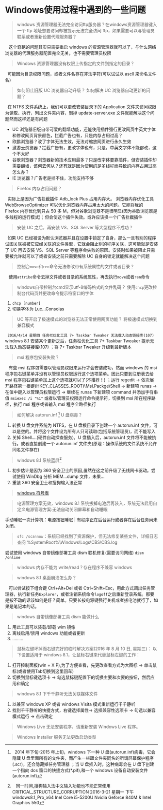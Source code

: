 # Windows使用过程中遇到的一些问题

> windows 资源管理器无法完全访问ftp服务器？在windows资源管理器键入一个 ftp 地址想要访问却被提示无法完全访问 ftp，如果需要可以与管理员联系或者重新设置代理服务器？

&nbsp;&nbsp; 这个奇葩的问题其实只需要重启 windows 的资源管理器就可以了，与什么网络浏览器的代理服务器配置完全无关，也不需要管理员权限

> Windows 资源管理器没有权限上传指定的文件到指定的目录？

&nbsp;&nbsp;可能因为目录权限问题，或者文件名存在非法字符(可以试试以 ascll 来命名文件名)

> 如何阻止旧版 UC 浏览器自动升级？ 如何解决 UC 浏览器自动更新的问题？

&nbsp;&nbsp;在 NTFS 文件系统上，我们可以更改安装目录下的 Application 文件夹访问权限为读取、执行，列出文件夹内容，删掉 update-server.exe 文件就能解决这个问题然而这样还是有问题

* UC 浏览器旧版自带可爱的翻墙功能，还能使用插件强行更改网页中英文字体和修改网页背景颜色，拦截广告也有，只是内存占用过高？
* 欧鹏浏览器？改了字体无法生效，无法对缩放网页进行永久生效
* 遨游云浏览器？拦截广告有，更改字体也有，只是，中英文字体不能都改，这个不太好
* 谷歌浏览器？浏览器新的技术应用最多？只是改字体要靠插件，但安装插件却需要翻墙，该何去何从？还有就是因为使用的是多线程而导致的内存占用过高怎么办？
* IE 浏览器？广告老是拦不住，功能支持不够
 
> Firefox 内存占用问题？

&nbsp;&nbsp;实际上是因为广告拦截插件 Adb_lock Plus 占用内存大。 浏览器内存优化工具 WebBrowseOptimizer 可以优化浏览器内存占用太大的问题。它能将我的 Firefox 内存优化到只占 50 多 M，但对谷歌浏览器不是很明显(因为谷歌浏览器是多线程的运行模式)；但会使这个插件失效。或许应该换一个广告拦截插件

> 安装 UC 之后，再安装 VS、SQL Server 等大型程序不成功？

&nbsp;&nbsp;如果 UC 已经被设为默认浏览器并且在设置中锁定了自身，那么一旦有别的程序试图关联被被它应经关联的文件类型，它就会阻止别的程序关联，这可能就是安装了 UC 再去安装 VS、SQL Server 等程序会失败的原因。安装时如果被阻止只需要被允许就可以了或者安装之前只需要解除 UC 自身的锁定就能解决这个问题

> 控制台`move`和`ren`命令无法修改带有系统属性的文件或者目录？

&nbsp;&nbsp; 使用`attribe`命令去掉文件或者目录的系统属性，再去执行`move`或者`ren`命令

> windows自带控制台cmd显示utf-8编码格式的文件乱码？ 使用`chcp`更改控制台代码页并更改命令提示符窗口的字体
  1.  `chcp [number]`
  2. 切换字体为 Luc...Consolas

> UC 等开启了极速模式的浏览器无法正常使用网页功能？ 将极速模式切换到兼容模式

&nbsp;&nbsp;`2016/4/14 星期四 任务栏优化工具 7+ Taskbar Tweaker 无法载入动态链接库(107)`  windows 8.1 安装某个更新之后，任务栏优化工具 7+ Taskbar Tweaker 提示无法载入动态链接库(107) ；将 7+ Taskbar Tweaker 升级到最新版本

> msi 程序包安装失败？

&nbsp;&nbsp; 有些 msi 程序包需要以管理员权限来运行才会安装成功，然而 windows 的 msi 程序包右键菜单并没有以管理员权限运行这个选项菜单。因此只要到注册表去给 msi 程序包右键菜单加上这个选项就可以了(不推荐！) ；运行 regedit -> 依次展开路径第一根键(HKEY_CLASSES_ROOT)\Msi.Packge\Shell -> 新建项 runas -> 在值中键入以管理员权限运行 -> 继续在 runas 下新建项 command 并添加字符串值 `msiexec /i "%1"` 或者以管理员权限运行命令提示符，切换到 msi 所在程序路径，执行 msi 程序或者输入 msi 程序全路径执行

> 如何解决 autorun.inf [^autorun] U 盘病毒？

1. 转换 U 盘文件系统为 NTFS，在 U 盘根目录下创建一个 autorun.inf 文件，可以是空的。并将这个文件设为所有人只可读取(包括系统管理员)，而不能写入
2. 关掉 Shell....(硬件自动探查服务)，U 盘插入后，autorun.inf 文件将不能被执行。或者直接创建一个 autorun.inf 文件夹(原理：操作系统的文件系统不允许同名文件存在)

> windows 8.1 系统蓝屏[^5]


1. 初步估计是因为 360 安全卫士的原因,虽然在这之前升级了无线网卡驱动。尝试使用 WinDbg 分析 MEM...dump 文件，未果...
2. 重装 360 安全卫士和搜狗输入法正常

> [windows 符号表](https://msdn.microsoft.com/en-us/windows/hardware/gg463028.aspx#Download_windows)

> 电源管理方案无效，windows 8.1 系统拔掉电池后再装入，系统无法启用自定义电源管理方案:无法自动关闭屏幕和自动睡眠

手动睡眠一次计算机：电源按钮睡眠 | 有程序正在后台运行或者存在后台任务尚未关闭。

> `sfc /scannow`：系统已经找到了资源保护，但无法修复某些文件，详细日志查阅 %SystemRoot%\Windows\Logs\CBS\CBS.log

尝试使用 windows 自带镜像部署工具 dism 联机修复(需要访问网络) `dism /online`

> windows 内存不能为 write/read？存在程序不兼容 windows

> windows 8.1 桌面崩溃怎么办？

&nbsp;&nbsp; 可以尝试按下组合键 Ctrl+Alt+Del 或者 Ctrl+Shift+Esc，用此方式调出任务管理器，执行新任务`Explorer`，或者注销系统命令`logoff`之后重新登录系统。那要是按不动的话该如何是好？简单。只要长按电源键强行关机或者拔电池就行了，如果是笔记本的话。

> windows 自带镜像部署工具 dism 能做什么

1. 用此工具可以装载/卸载 wim 镜像
2. 离线启用/禁用 windows 功能或者更新
3. .........

> 鼠标左键坏掉而右键完好的临时解决方案(2016 年 8 月 10 日, 星期三)： 以下设置适用于 windows 8.1，让鼠标右键来代替鼠标左键的工作：

1. 打开控制面板(win + X P),为了方便查看，先更改查看方式为大图标 -> 单击鼠标(或者使用Tab切换到这里回车)
2. 切换到鼠标键选项卡 -> 勾选鼠标键配置下的切换主要和次要的按钮，然后应用和确定

> windows 8.1 下千千静听无法关联媒体文件

1. 以兼容 windows XP 或者 windows Visita 模式重新运行千千静听
2. 找到千千静听的快捷方式，右键选择属性-> 选择兼容性选项卡 -> 勾选以兼容模式运行 -> 点击确定 

> Windows Live 无法安装程序，请重新安装 Windows Live 程序。

> Windows Installer 服务无法更改启动类型

[^autorun]: &nbsp;&nbsp;2014 年下旬-2015 年上旬，windows 下一种 U 盘(autorun.inf)病毒，它会隐藏 U 盘里面所有的文件夹，而产生一些跟文件夹同名的所谓屏幕保护程序(.scr)，还会隐藏掉任务管理器 ；当 U 盘插入时，这种病毒会在 U 盘下创建一个指向 dos 窗口的快捷方式(*.pif),和一个 windows 设备自动安装文件(autorun.inf)

[^5]: &nbsp;&nbsp; 同一时间,搜狗输入法中文输入功能也不能正常使用  CRITICAL_STRUCTURE_CORRUPTION 2016-3-21 星期一 下午 windows8.1_Pro_x64 Inel Core i5-5200U Nvidia Geforce 840M & Intel Graphics 550

